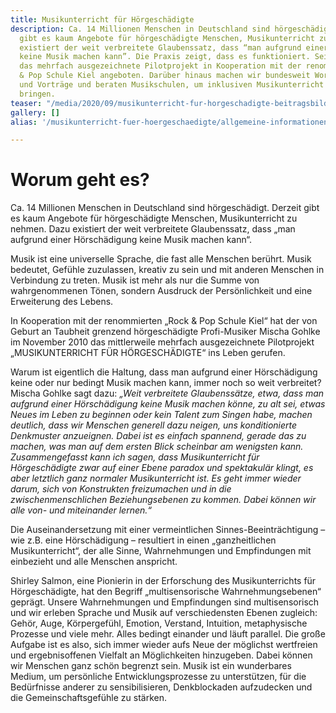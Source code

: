 ```yaml
---
title: Musikunterricht für Hörgeschädigte
description: Ca. 14 Millionen Menschen in Deutschland sind hörgeschädigt. Derzeit
  gibt es kaum Angebote für hörgeschädigte Menschen, Musikunterricht zu nehmen. Dazu
  existiert der weit verbreitete Glaubenssatz, dass “man aufgrund einer Hörschädigung
  keine Musik machen kann”. Die Praxis zeigt, dass es funktioniert. Seit 2011 wird
  das mehrfach ausgezeichnete Pilotprojekt in Kooperation mit der renommierten Rock
  & Pop Schule Kiel angeboten. Darüber hinaus machen wir bundesweit Workshops, Seminare
  und Vorträge und beraten Musikschulen, um inklusiven Musikunterricht zum Leben zu
  bringen.
teaser: "/media/2020/09/musikunterricht-fur-horgeschadigte-beitragsbild.jpg"
gallery: []
alias: '/musikunterricht-fuer-hoergeschaedigte/allgemeine-informationen-musikunterricht.html'

---
```

# Worum geht es?

Ca. 14 Millionen Menschen in Deutschland sind hörgeschädigt. Derzeit gibt es kaum Angebote für hörgeschädigte Menschen, Musikunterricht zu nehmen. Dazu existiert der weit verbreitete Glaubenssatz, dass „man aufgrund einer Hörschädigung keine Musik machen kann“.

Musik ist eine universelle Sprache, die fast alle Menschen berührt. Musik bedeutet, Gefühle zuzulassen, kreativ zu sein und mit anderen Menschen in Verbindung zu treten. Musik ist mehr als nur die Summe von wahrgenommenen Tönen, sondern Ausdruck der Persönlichkeit und eine Erweiterung des Lebens.

In Kooperation mit der renommierten „Rock & Pop Schule Kiel“ hat der von Geburt an Taubheit grenzend hörgeschädigte Profi-Musiker Mischa Gohlke im November 2010 das mittlerweile mehrfach ausgezeichnete Pilotprojekt „MUSIKUNTERRICHT FÜR HÖRGESCHÄDIGTE“ ins Leben gerufen.

Warum ist eigentlich die Haltung, dass man aufgrund einer Hörschädigung keine oder nur bedingt Musik machen kann, immer noch so weit verbreitet? Mischa Gohlke sagt dazu: _„Weit verbreitete Glaubenssätze, etwa, dass man aufgrund einer Hörschädigung keine Musik machen könne, zu alt sei, etwas Neues im Leben zu beginnen oder kein Talent zum Singen habe, machen deutlich, dass wir Menschen generell dazu neigen, uns konditionierte Denkmuster anzueignen. Dabei ist es einfach spannend, gerade das zu machen, was man auf dem ersten Blick scheinbar am wenigsten kann. Zusammengefasst kann ich sagen, dass Musikunterricht für Hörgeschädigte zwar auf einer Ebene paradox und spektakulär klingt, es aber letztlich ganz normaler Musikunterricht ist. Es geht immer wieder darum, sich von Konstrukten freizumachen und in die zwischenmenschlichen Beziehungsebenen zu kommen. Dabei können wir alle von- und miteinander lernen.“_

Die Auseinandersetzung mit einer vermeintlichen Sinnes-Beeinträchtigung – wie z.B. eine Hörschädigung – resultiert in einen „ganzheitlichen Musikunterricht“, der alle Sinne, Wahrnehmungen und Empfindungen mit einbezieht und alle Menschen anspricht.

Shirley Salmon, eine Pionierin in der Erforschung des Musikunterrichts für Hörgeschädigte, hat den Begriff „multisensorische Wahrnehmungsebenen“ geprägt. Unsere Wahrnehmungen und Empfindungen sind multisensorisch und wir erleben Sprache und Musik auf verschiedensten Ebenen zugleich: Gehör, Auge, Körpergefühl, Emotion, Verstand, Intuition, metaphysische Prozesse und viele mehr. Alles bedingt einander und läuft parallel. Die große Aufgabe ist es also, sich immer wieder aufs Neue der möglichst wertfreien und ergebnisoffenen Vielfalt an Möglichkeiten hinzugeben. Dabei können wir Menschen ganz schön begrenzt sein. Musik ist ein wunderbares Medium, um persönliche Entwicklungsprozesse zu unterstützen, für die Bedürfnisse anderer zu sensibilisieren, Denkblockaden aufzudecken und die Gemeinschaftsgefühle zu stärken.
